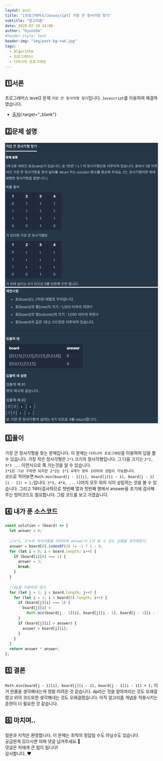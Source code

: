 ```yaml
---
layout: post
title: "[프로그래머스/Javascript] 가장 큰 정사각형 찾기"
subtitle: "알고리즘"
date: 2020-07-10 14:00
author: "Kyun2da"
#header-style: text
header-img: "img/post-bg-rwd.jpg"
tags:
  - Algorithm
  - 프로그래머스
  - 다이나믹 프로그래밍
---
```


## 1️⃣서론

프로그래머스 level2 문제 `가장 큰 정사각형 찾기`입니다.
`Javascript`를 이용하여 해결하였습니다.

- [출처](https://programmers.co.kr/learn/courses/30/lessons/12905){:target="\_blank"}

## 2️⃣문제 설명

![가장큰정사각형찾기1](/img/algorithm/biggestSquare1.png)
![가장큰정사각형찾기2](/img/algorithm/biggestSquare2.png)

## 3️⃣풀이

가장 큰 정사각형을 찾는 문제입니다. 이 문제는 `다이나믹 프로그래밍`을 이용하여 답을 풀 수 있습니다.
가장 작은 정사각형은 `1*1` 크기의 정사각형입니다. 그 다음 크기는 `2*2, 3*3 ...` 이런식으로 쭉 가는것을
알 수 있습니다.  
`1*1은 그냥 구하면 되지만 2*2는 1*1 4개가 모두 1이어야 성립이 가능합니다.`  
코드로 적어보면 `Math.min(board[j - 1][i], board[j][i - 1], board[j - 1][i - 1]) + 1;`입니다.
`3*3, 4*4, ...` 나머지 모두 위의 식이 성립하는 것을 볼 수 있습니다.
그리고 1부터검사하므로 첫번째 열과 첫번째 행에서 answer을 초기에 검사해주는 방어코드도 필요합니다.
그럼 코드를 보고 가겠습니다.

## 4️⃣ 내가 푼 소스코드

```js
const solution = (board) => {
  let answer = 0;

  //n*1, 1*n의 직사각형을 대비하여 answer이 1이 될 수 있는 상황을 생각해준다.
  answer = board[0].indexOf(1) != -1 ? 1 : 0;
  for (let i = 0; i < board.length; i++) {
    if (board[i][0] === 1) {
      answer = 1;
      break;
    }
  }

  //dp를 이용하여 검사
  for (let j = 1; j < board.length; j++) {
    for (let i = 1; i < board[0].length; i++) {
      if (board[j][i] === 1) {
        board[j][i] =
          Math.min(board[j - 1][i], board[j][i - 1], board[j - 1][i - 1]) + 1;
      }
      if (board[j][i] > answer) {
        answer = board[j][i];
      }
    }
  }
  return answer * answer;
};
```

## 5️⃣ 결론

`Math.min(board[j - 1][i], board[j][i - 1], board[j - 1][i - 1]) + 1;` 이거 한줄을 생각해내는게
정말 어려운 것 같습니다. dp라는 것을 알아차리는 것도 오래걸렸고 위의 코드또한 생각해내는 것도 오래걸렸습니다.
아직 알고리즘 개념을 적용시키는 훈련이 더 필요한 것 같습니다.

## 6️⃣ 마치며..

질문과 지적은 환영합니다. 이 문제는 최적의 정답일 수도 아닐수도 있습니다.  
궁금한게 있으시면 아래 댓글 남겨주세요.🙏  
댓글은 저에게 큰 힘이 됩니다!  
감사합니다. ❤️
